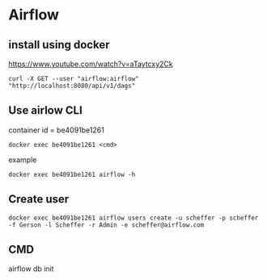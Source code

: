 # Airflow
## install using docker
https://www.youtube.com/watch?v=aTaytcxy2Ck

```
curl -X GET --user "airflow:airflow" "http://localhost:8080/api/v1/dags"
```
## Use airlow CLI

container id = be4091be1261
```
docker exec be4091be1261 <cmd>
```
example
```
docker exec be4091be1261 airflow -h
```
## Create user
```
docker exec be4091be1261 airflow users create -u scheffer -p scheffer -f Gerson -l Scheffer -r Admin -e scheffer@airflow.com
```
## CMD

airflow db init
